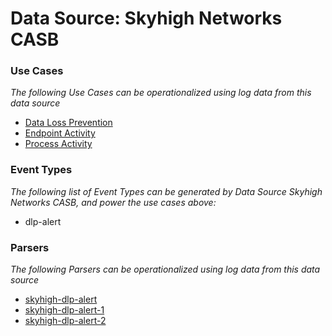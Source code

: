 Data Source: Skyhigh Networks CASB
==================================

### Use Cases

_The following Use Cases can be operationalized using log data from this data source_

* [Data Loss Prevention](usecase_data_loss_prevention.md)
* [Endpoint Activity](usecase_endpoint_activity.md)
* [Process Activity](usecase_process_activity.md)


### Event Types

_The following list of Event Types can be generated by Data Source Skyhigh Networks CASB, and power the use cases above:_

- dlp-alert


### Parsers

_The following Parsers can be operationalized using log data from this data source_

* [skyhigh-dlp-alert](parserContent_skyhigh-dlp-alert.md)
* [skyhigh-dlp-alert-1](parserContent_skyhigh-dlp-alert-1.md)
* [skyhigh-dlp-alert-2](parserContent_skyhigh-dlp-alert-2.md)
